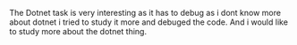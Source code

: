The Dotnet task is very interesting as it has to debug as i dont know more about dotnet i tried to study it more and debuged the code. And i would like to study more about the dotnet thing.
